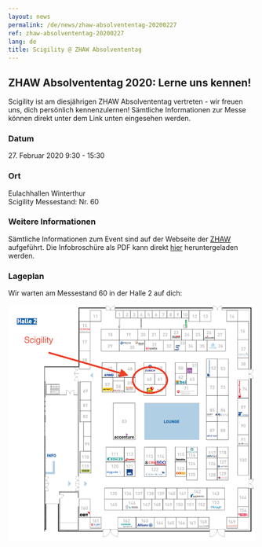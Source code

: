 ```yaml
---
layout: news
permalink: /de/news/zhaw-absolvententag-20200227
ref: zhaw-absolvententag-20200227
lang: de
title: Scigility @ ZHAW Absolvententag
---
```


## ZHAW Absolvententag 2020: Lerne uns kennen!

Scigility ist am diesjährigen ZHAW Absolvententag vertreten - wir freuen uns, dich persönlich kennenzulernen! Sämtliche Informationen zur Messe können direkt unter dem Link unten eingesehen werden.

### Datum
27\. Februar 2020 9:30 - 15:30

### Ort
Eulachhallen Winterthur <br>
Scigility Messestand: Nr. 60

### Weitere Informationen
Sämtliche Informationen zum Event sind auf der Webseite der <a href='https://www.absolvententag.ch/absolvententag-zhaw/'>ZHAW</a> aufgeführt. Die Infobroschüre als PDF kann direkt <a href='https://www.absolvententag.ch/wp-content/uploads/2020/01/f7c6b361e325d8aaf3ff9131c6749cbb53784dbf.pdf'>hier</a> heruntergeladen werden.

### Lageplan
Wir warten am Messestand 60 in der Halle 2 auf dich:

<img src='/assets/img/news/scigility_zhaw_absolvententag_2020.png'>